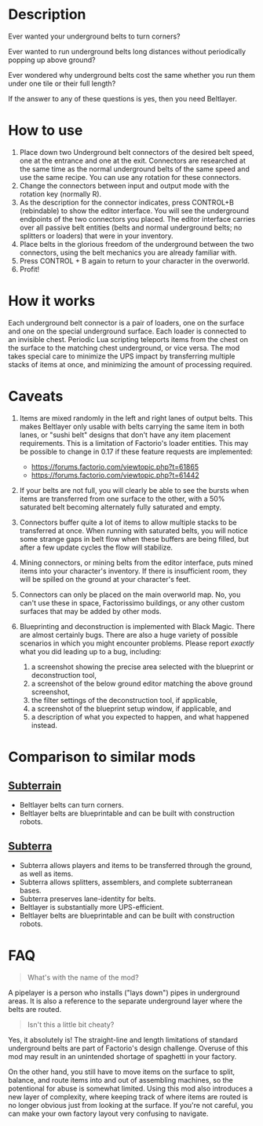 # Description

Ever wanted your underground belts to turn corners?

Ever wanted to run underground belts long distances without periodically popping up above ground?

Ever wondered why underground belts cost the same whether you run them under one tile or their full length?

If the answer to any of these questions is yes, then you need Beltlayer.

# How to use

1. Place down two Underground belt connectors of the desired belt speed, one at the entrance and one at the exit. Connectors are researched at the same time as the normal underground belts of the same speed and use the same recipe. You can use any rotation for these connectors.
1. Change the connectors between input and output mode with the rotation key (normally R).
1. As the description for the connector indicates, press CONTROL+B (rebindable) to show the editor interface. You will see the underground endpoints of the two connectors you placed. The editor interface carries over all passive belt entities (belts and normal underground belts; no splitters or loaders) that were in your inventory.
1. Place belts in the glorious freedom of the underground between the two connectors, using the belt mechanics you are already familiar with.
1. Press CONTROL + B again to return to your character in the overworld.
1. Profit!

# How it works

Each underground belt connector is a pair of loaders, one on the surface and one on the special underground surface. Each loader is connected to an invisible chest. Periodic Lua scripting teleports items from the chest on the surface to the matching chest underground, or vice versa. The mod takes special care to minimize the UPS impact by transferring multiple stacks of items at once, and minimizing the amount of processing required.

# Caveats

1. Items are mixed randomly in the left and right lanes of output belts. This makes Beltlayer only usable with belts carrying the same item in both lanes, or "sushi belt" designs that don't have any item placement requirements. This is a limitation of Factorio's loader entities. This may be possible to change in 0.17 if these feature requests are implemented:
    * https://forums.factorio.com/viewtopic.php?t=61865
    * https://forums.factorio.com/viewtopic.php?t=61442

1. If your belts are not full, you will clearly be able to see the bursts when items are transferred from one surface to the other, with a 50% saturated belt becoming alternately fully saturated and empty.

1. Connectors buffer quite a lot of items to allow multiple stacks to be transferred at once. When running with saturated belts, you will notice some strange gaps in belt flow when these buffers are being filled, but after a few update cycles the flow will stabilize.

1. Mining connectors, or mining belts from the editor interface, puts mined items into your character's inventory. If there is insufficient room, they will be spilled on the ground at your character's feet.

1. Connectors can only be placed on the main overworld map. No, you can't use these in space, Factorissimo buildings, or any other custom surfaces that may be added by other mods.

1. Blueprinting and deconstruction is implemented with Black Magic. There are almost certainly bugs. There are also a huge variety of possible scenarios in which you might encounter problems. Please report *exactly* what you did leading up to a bug, including:
    1. a screenshot showing the precise area selected with the blueprint or deconstruction tool,
    1. a screenshot of the below ground editor matching the above ground screenshot,
    1. the filter settings of the deconstruction tool, if applicable,
    1. a screenshot of the blueprint setup window, if applicable, and
    1. a description of what you expected to happen, and what happened instead.

# Comparison to similar mods

## [Subterrain](https://mods.factorio.com/mod/Subterrain)

* Beltlayer belts can turn corners.
* Beltlayer belts are blueprintable and can be built with construction robots.

## [Subterra](https://mods.factorio.com/mod/subterra)

* Subterra allows players and items to be transferred through the ground, as well as items.
* Subterra allows splitters, assemblers, and complete subterranean bases.
* Subterra preserves lane-identity for belts.
* Beltlayer is substantially more UPS-efficient.
* Beltlayer belts are blueprintable and can be built with construction robots.

# FAQ

> What's with the name of the mod?

A pipelayer is a person who installs ("lays down") pipes in underground areas. It is also a reference to the separate underground layer where the belts are routed.

> Isn't this a little bit cheaty?

Yes, it absolutely is! The straight-line and length limitations of standard underground belts are part of Factorio's design challenge. Overuse of this mod may result in an unintended shortage of spaghetti in your factory.

On the other hand, you still have to move items on the surface to split, balance, and route items into and out of assembling machines, so the potentional for abuse is somewhat limited. Using this mod also introduces a new layer of complexity, where keeping track of where items are routed is no longer obvious just from looking at the surface. If you're not careful, you can make your own factory layout very confusing to navigate.